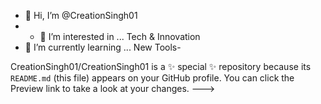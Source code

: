 - 👋 Hi, I’m @CreationSingh01
- - 👀 I’m interested in ... Tech & Innovation
- 🌱 I’m currently learning ... New Tools- 

CreationSingh01/CreationSingh01 is a ✨ special ✨ repository because its `README.md` (this file) appears on your GitHub profile.
You can click the Preview link to take a look at your changes.
--->
